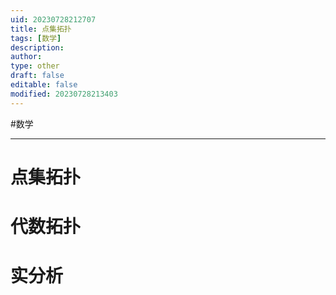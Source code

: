 ```yaml
---
uid: 20230728212707
title: 点集拓扑
tags: [数学]
description: 
author: 
type: other
draft: false
editable: false
modified: 20230728213403
---
```


#数学

---

# 点集拓扑

# 代数拓扑

# 实分析